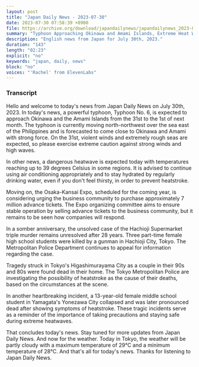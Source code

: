 ```yaml
---
layout: post
title: "Japan Daily News - 2023-07-30"
date: 2023-07-30 07:58:39 +0900
file: https://archive.org/download/japandailynews/japandailynews_2023-07-30.mp3
summary: "Typhoon Approaching Okinawa and Amami Islands, Extreme Heat Warning, & more…"
description: "English news from Japan for July 30th, 2023."
duration: "143"
length: "02:23"
explicit: "no"
keywords: "japan, daily, news"
block: "no"
voices: "'Rachel' from ElevenLabs"
---
```


### Transcript

Hello and welcome to today's news from Japan Daily News on July 30th, 2023. In today's news, a powerful typhoon, Typhoon No. 6, is expected to approach Okinawa and the Amami Islands from the 31st to the 1st of next month. The typhoon is currently moving north-northwest over the sea east of the Philippines and is forecasted to come close to Okinawa and Amami with strong force. On the 31st, violent winds and extremely rough seas are expected, so please exercise extreme caution against strong winds and high waves.

In other news, a dangerous heatwave is expected today with temperatures reaching up to 39 degrees Celsius in some regions. It is advised to continue using air conditioning appropriately and to stay hydrated by regularly drinking water, even if you don't feel thirsty, in order to prevent heatstroke.

Moving on, the Osaka-Kansai Expo, scheduled for the coming year, is considering urging the business community to purchase approximately 7 million advance tickets. The Expo organizing committee aims to ensure stable operation by selling advance tickets to the business community, but it remains to be seen how companies will respond.

In a somber anniversary, the unsolved case of the Hachioji Supermarket triple murder remains unresolved after 28 years. Three part-time female high school students were killed by a gunman in Hachioji City, Tokyo. The Metropolitan Police Department continues to appeal for information regarding the case.

Tragedy struck in Tokyo's Higashimurayama City as a couple in their 90s and 80s were found dead in their home. The Tokyo Metropolitan Police are investigating the possibility of heatstroke as the cause of their deaths, based on the circumstances at the scene.

In another heartbreaking incident, a 13-year-old female middle school student in Yamagata's Yonezawa City collapsed and was later pronounced dead after showing symptoms of heatstroke. These tragic incidents serve as a reminder of the importance of taking precautions and staying safe during extreme heatwaves.

That concludes today's news. Stay tuned for more updates from Japan Daily News. And now for the weather. Today in Tokyo, the weather will be partly cloudy with a maximum temperature of 29°C and a minimum temperature of 28°C.  And that's all for today's news. Thanks for listening to Japan Daily News.
